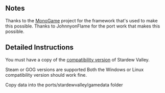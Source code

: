 ## Notes

Thanks to the [MonoGame](https://github.com/MonoGame/MonoGame) project for the framework that's used to make this possible.
Thanks to JohnnyonFlame for the port work that makes this possible.

## Detailed Instructions

You must have a copy of the [compatibility version](https://www.stardewvalley.net/compatibility/) of Stardew Valley. 

Steam or GOG versions are supported
Both the Windows or Linux compatibility version should work fine. 

Copy data into the ports/stardewvalley/gamedata folder
